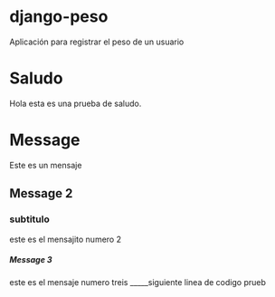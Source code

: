 # django-peso
Aplicación para registrar el peso de un usuario

# Saludo
Hola esta es una prueba de saludo.

# Message
Este es un mensaje
## Message 2
### subtitulo
este es el mensajito numero 2

##### Message 3
este es el mensaje numero treis
_____siguiente linea de codigo 
prueb
